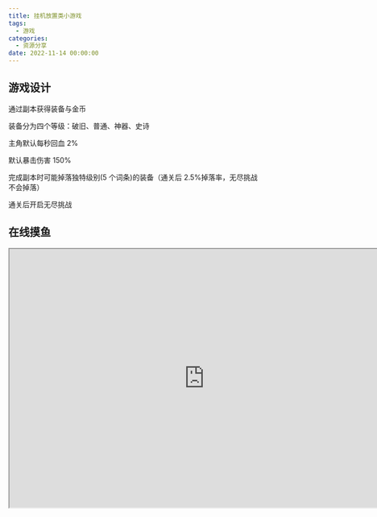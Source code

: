 ```yaml
---
title: 挂机放置类小游戏
tags:
  - 游戏
categories:
  - 资源分享
date: 2022-11-14 00:00:00
---
```


> 

<!-- more -->

## 游戏设计

通过副本获得装备与金币

装备分为四个等级：破旧、普通、神器、史诗

主角默认每秒回血 2%

默认暴击伤害 150%

完成副本时可能掉落独特级别(5 个词条)的装备（通关后 2.5%掉落率，无尽挑战不会掉落）

通关后开启无尽挑战

## 在线摸鱼

<iframe src="https://game.dusays.com/#/" width="774" height="514"></iframe>